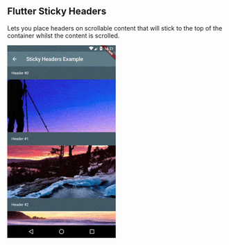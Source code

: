 ## Flutter Sticky Headers

Lets you place headers on scrollable content that will stick to the top of the container whilst the content is scrolled.

![](images/sticky_headers1.gif)